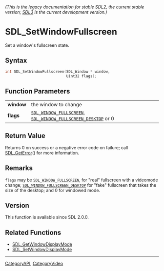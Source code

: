 ###### (This is the legacy documentation for stable SDL2, the current stable version; [SDL3](https://wiki.libsdl.org/SDL3/) is the current development version.)
# SDL_SetWindowFullscreen

Set a window's fullscreen state.

## Syntax

```c
int SDL_SetWindowFullscreen(SDL_Window * window,
                            Uint32 flags);

```

## Function Parameters

|                |                                                                                                                         |
| -------------- | ----------------------------------------------------------------------------------------------------------------------- |
| **window**     | the window to change                                                                                                    |
| **flags**      | [`SDL_WINDOW_FULLSCREEN`](SDL_WINDOW_FULLSCREEN), [`SDL_WINDOW_FULLSCREEN_DESKTOP`](SDL_WINDOW_FULLSCREEN_DESKTOP) or 0 |

## Return Value

Returns 0 on success or a negative error code on failure; call
[SDL_GetError](SDL_GetError)() for more information.

## Remarks

`flags` may be [`SDL_WINDOW_FULLSCREEN`](SDL_WINDOW_FULLSCREEN), for "real"
fullscreen with a videomode change;
[`SDL_WINDOW_FULLSCREEN_DESKTOP`](SDL_WINDOW_FULLSCREEN_DESKTOP) for "fake"
fullscreen that takes the size of the desktop; and 0 for windowed mode.

## Version

This function is available since SDL 2.0.0.

## Related Functions

* [SDL_GetWindowDisplayMode](SDL_GetWindowDisplayMode)
* [SDL_SetWindowDisplayMode](SDL_SetWindowDisplayMode)

----
[CategoryAPI](CategoryAPI), [CategoryVideo](CategoryVideo)


